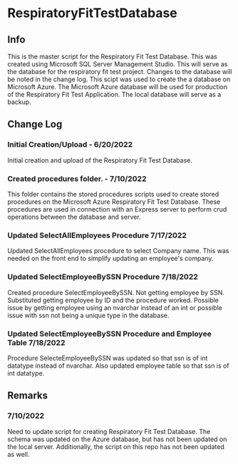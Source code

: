 # RespiratoryFitTestDatabase

## Info

This is the master script for the Respiratory Fit Test Database. This was created using Microsoft SQL Server Management Studio. This will serve as the database for the respiratory fit test project. Changes to the database will be noted in the change log. This scipt was used to create the a database on Microsoft Azure. The Microsoft Azure database will be used for production of the Respiratory Fit Test Application. The local database will serve as a backup.

## Change Log

### Initial Creation/Upload - 6/20/2022

Initial creation and upload of the Respiratory Fit Test Database.

### Created procedures folder. - 7/10/2022

This folder contains the stored procedures scripts used to create stored procedures on the Microsoft Azure Respiratory Fit Test Database. These procedures are used in connection with an Express server to perform crud operations between the database and server.

### Updated SelectAllEmployees Procedure 7/17/2022

Updated SelectAllEmployees procedure to select Company name. This was needed on the front end to simplify updating an employee's company.

### Updated SelectEmployeeBySSN Procedure 7/18/2022

Created procedure SelectEmployeeBySSN. Not getting employee by SSN. Substituted getting employee by ID and the procedure worked. Possible issue by getting employee using an nvarchar instead of an int or possible issue with ssn not being a unique type in the database.

### Updated SelectEmployeeBySSN Procedure and Employee Table 7/18/2022

Procedure SelecteEmployeeBySSN was updated so that ssn is of int datatype instead of nvarchar. Also updated employee table so that ssn is of int datatype.

## Remarks

### 7/10/2022

Need to update script for creating Respiratory Fit Test Database. The schema was updated on the Azure database, but has not been updated on the local server. Additionally, the script on this repo has not been updated as well.
